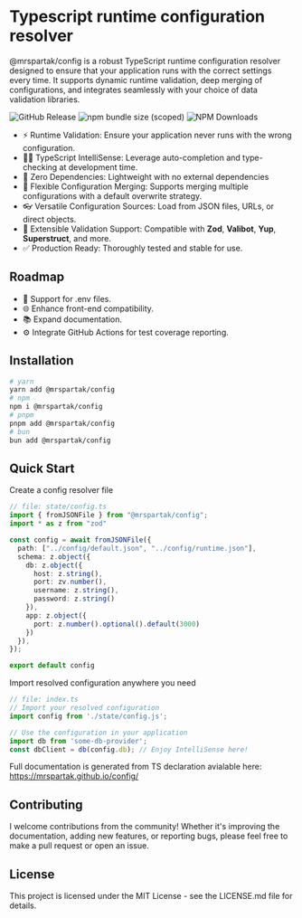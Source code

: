 # Typescript runtime configuration resolver

@mrspartak/config is a robust TypeScript runtime configuration resolver designed to ensure that your application runs with the correct settings every time. It supports dynamic runtime validation, deep merging of configurations, and integrates seamlessly with your choice of data validation libraries.

![GitHub Release](https://img.shields.io/github/v/release/mrspartak/config?style=for-the-badge&color=%231b1b1f)
![npm bundle size (scoped)](https://img.shields.io/bundlephobia/min/%40mrspartak/config?style=for-the-badge&color=%231b1b1f)
![NPM Downloads](https://img.shields.io/npm/dw/%40mrspartak%2Fconfig?style=for-the-badge&color=%231b1b1f)

* ⚡️ Runtime Validation: Ensure your application never runs with the wrong configuration.
* 🧙‍♂️ TypeScript IntelliSense: Leverage auto-completion and type-checking at development time.
* 🍃 Zero Dependencies: Lightweight with no external dependencies
* 🤲 Flexible Configuration Merging: Supports merging multiple configurations with a default overwrite strategy.
* 👓 Versatile Configuration Sources: Load from JSON files, URLs, or direct objects.
* 🐻 Extensible Validation Support: Compatible with **Zod**, **Valibot**, **Yup**, **Superstruct**, and more.
* ✅ Production Ready: Thoroughly tested and stable for use.

## Roadmap

* 📁 Support for .env files.
* 🌐 Enhance front-end compatibility.
* 📚 Expand documentation.
* ⚙️ Integrate GitHub Actions for test coverage reporting.

## Installation
```sh
# yarn
yarn add @mrspartak/config
# npm
npm i @mrspartak/config
# pnpm
pnpm add @mrspartak/config
# bun
bun add @mrspartak/config
```

## Quick Start

Create a config resolver file
```ts
// file: state/config.ts
import { fromJSONFile } from "@mrspartak/config";
import * as z from "zod"

const config = await fromJSONFile({
  path: ["../config/default.json", "../config/runtime.json"],
  schema: z.object({
    db: z.object({
      host: z.string(),
      port: zv.number(),
      username: z.string(),
      password: z.string()
    }),
    app: z.object({
      port: z.number().optional().default(3000)
    })
  }),
});

export default config
```

Import resolved configuration anywhere you need
```ts
// file: index.ts
// Import your resolved configuration
import config from './state/config.js';

// Use the configuration in your application
import db from 'some-db-provider';
const dbClient = db(config.db); // Enjoy IntelliSense here!
```

Full documentation is generated from TS declaration avialable here: https://mrspartak.github.io/config/

## Contributing
I welcome contributions from the community! Whether it's improving the documentation, adding new features, or reporting bugs, please feel free to make a pull request or open an issue.

## License
This project is licensed under the MIT License - see the LICENSE.md file for details.
 